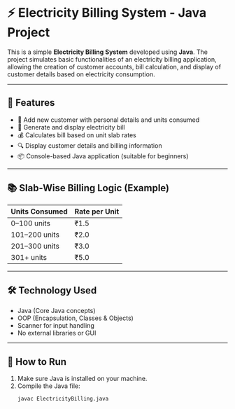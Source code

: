 # ⚡ Electricity Billing System - Java Project

This is a simple **Electricity Billing System** developed using **Java**. The project simulates basic functionalities of an electricity billing application, allowing the creation of customer accounts, bill calculation, and display of customer details based on electricity consumption.

---

## 🧩 Features

- 🔌 Add new customer with personal details and units consumed  
- 📄 Generate and display electricity bill  
- 💰 Calculates bill based on unit slab rates  
- 🔍 Display customer details and billing information  
- 📦 Console-based Java application (suitable for beginners)

---

## 📚 Slab-Wise Billing Logic (Example)



| Units Consumed | Rate per Unit |
|----------------|---------------|
| 0–100 units    | ₹1.5          |
| 101–200 units  | ₹2.0          |
| 201–300 units  | ₹3.0          |
| 301+ units     | ₹5.0          |

---

## 🛠 Technology Used

- Java (Core Java concepts)
- OOP (Encapsulation, Classes & Objects)
- Scanner for input handling
- No external libraries or GUI

---

## 🚀 How to Run

1. Make sure Java is installed on your machine.
2. Compile the Java file:
   ```bash
   javac ElectricityBilling.java
